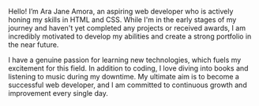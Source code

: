 Hello! I’m Ara Jane Amora, an aspiring web developer who is actively honing my skills in HTML and CSS. While I'm in the early stages of my journey and haven't yet completed any projects or received awards, I am incredibly motivated to develop my abilities and create a strong portfolio in the near future.

I have a genuine passion for learning new technologies, which fuels my excitement for this field. In addition to coding, I love diving into books and listening to music during my downtime. My ultimate aim is to become a successful web developer, and I am committed to continuous growth and improvement every single day.
